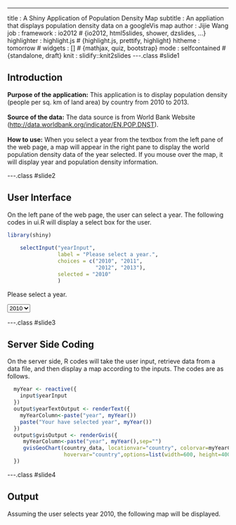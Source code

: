 ---
title       : A Shiny Application of Population Density Map
subtitle    : An appliation that displays population density data on a googleVis map
author      : Jijie Wang
job         : 
framework   : io2012        # {io2012, html5slides, shower, dzslides, ...}
highlighter : highlight.js  # {highlight.js, prettify, highlight}
hitheme     : tomorrow      # 
widgets     : []            # {mathjax, quiz, bootstrap}
mode        : selfcontained # {standalone, draft}
knit        : slidify::knit2slides
---.class #slide1

## Introduction

<B>Purpose of the application:</B> This application is to display population density (people per sq. km of land area) by country from 2010 to 2013.
<br>
<br>
<B>Source of the data:</B> The data source is from World Bank Website (http://data.worldbank.org/indicator/EN.POP.DNST).
<br>
<br>
<B>How to use:</B> 
When you select a year from the textbox from the left pane of the web page, a map will appear in the right pane to display the world population density data of the year selected. If you mouse over the map, it will display year and population density information.

---.class #slide2 

## User Interface

On the left pane of the web page, the user can select a year. The following codes in ui.R will display a select box for the user.


```r
library(shiny)
  
    selectInput("yearInput", 
                label = "Please select a year.",
                choices = c("2010", "2011",
                            "2012", "2013"),
                selected = "2010"
                )
```

<!--html_preserve--><div class="form-group shiny-input-container">
<label class="control-label" for="yearInput">Please select a year.</label>
<div>
<select id="yearInput"><option value="2010" selected>2010</option>
<option value="2011">2011</option>
<option value="2012">2012</option>
<option value="2013">2013</option></select>
<script type="application/json" data-for="yearInput" data-nonempty="">{}</script>
</div>
</div><!--/html_preserve-->

---.class #slide3

## Server Side Coding

On the server side, R codes will take the user input, retrieve data from a data file, and then display a map according to the inputs. The codes are as follows.

```r
  myYear <- reactive({
    input$yearInput
  })
  output$yearTextOutput <- renderText({
    myYearColumn<-paste("year", myYear())
    paste("Your have selected year", myYear())
  })
  output$gvisOutput <- renderGvis({    
     myYearColumn<-paste("year", myYear(),sep="")
     gvisGeoChart(country_data, locationvar="country", colorvar=myYearColumn, 
                  hovervar="country",options=list(width=600, height=400, dataMode='regions'))
  })
```

---.class #slide4
## Output
Assuming the user selects year 2010, the following map will be displayed.<br>

<!-- GeoChart generated in R 3.1.2 by googleVis 0.5.8 package -->
<!-- Thu Feb 19 21:21:54 2015 -->


<!-- jsHeader -->
<script type="text/javascript">
 
// jsData 
function gvisDataGeoChartID3b783563bf9 () {
var data = new google.visualization.DataTable();
var datajson =
[
 [
 "Afghanistan",
"Afghanistan",
100 
],
[
 "Albania",
"Albania",
11 
],
[
 "Algeria",
"Algeria",
38 
],
[
 "American Samoa",
"American Samoa",
68 
],
[
 "Andorra",
"Andorra",
40 
],
[
 "Angola",
"Angola",
38 
],
[
 "Antigua and Barbuda",
"Antigua and Barbuda",
53 
],
[
 "Argentina",
"Argentina",
35 
],
[
 "Armenia",
"Armenia",
11 
],
[
 "Aruba",
"Aruba",
113 
],
[
 "Australia",
"Australia",
73 
],
[
 "Austria",
"Austria",
10 
],
[
 "Azerbaijan",
"Azerbaijan",
15 
],
[
 "Bahamas, The",
"Bahamas, The",
88 
],
[
 "Bahrain",
"Bahrain",
8 
],
[
 "Bangladesh",
"Bangladesh",
5 
],
[
 "Barbados",
"Barbados",
121 
],
[
 "Belarus",
"Belarus",
103 
],
[
 "Belgium",
"Belgium",
90 
],
[
 "Belize",
"Belize",
30 
],
[
 "Benin",
"Benin",
138 
],
[
 "Bermuda",
"Bermuda",
7 
],
[
 "Bhutan",
"Bhutan",
49 
],
[
 "Bolivia",
"Bolivia",
142 
],
[
 "Bosnia and Herzegovina",
"Bosnia and Herzegovina",
131 
],
[
 "Botswana",
"Botswana",
73 
],
[
 "Brazil",
"Brazil",
61 
],
[
 "Brunei Darussalam",
"Brunei Darussalam",
132 
],
[
 "Bulgaria",
"Bulgaria",
124 
],
[
 "Burkina Faso",
"Burkina Faso",
114 
],
[
 "Burundi",
"Burundi",
89 
],
[
 "Cabo Verde",
"Cabo Verde",
21 
],
[
 "Cambodia",
"Cambodia",
136 
],
[
 "Cameroon",
"Cameroon",
100 
],
[
 "Canada",
"Canada",
92 
],
[
 "Cayman Islands",
"Cayman Islands",
62 
],
[
 "Central African Republic",
"Central African Republic",
126 
],
[
 "Chad",
"Chad",
142 
],
[
 "Chile",
"Chile",
61 
],
[
 "China",
"China",
31 
],
[
 "Colombia",
"Colombia",
95 
],
[
 "Comoros",
"Comoros",
91 
],
[
 "Congo, Dem. Rep.",
"Congo, Dem. Rep.",
67 
],
[
 "Congo, Rep.",
"Congo, Rep.",
20 
],
[
 "Costa Rica",
"Costa Rica",
143 
],
[
 "Cote d'Ivoire",
"Cote d'Ivoire",
117 
],
[
 "Croatia",
"Croatia",
134 
],
[
 "Cuba",
"Cuba",
12 
],
[
 "Curacao",
"Curacao",
83 
],
[
 "Cyprus",
"Cyprus",
19 
],
[
 "Czech Republic",
"Czech Republic",
29 
],
[
 "Denmark",
"Denmark",
26 
],
[
 "Djibouti",
"Djibouti",
88 
],
[
 "Dominica",
"Dominica",
146 
],
[
 "Dominican Republic",
"Dominican Republic",
58 
],
[
 "Ecuador",
"Ecuador",
117 
],
[
 "Egypt, Arab Rep.",
"Egypt, Arab Rep.",
133 
],
[
 "El Salvador",
"El Salvador",
75 
],
[
 "Equatorial Guinea",
"Equatorial Guinea",
65 
],
[
 "Eritrea",
"Eritrea",
114 
],
[
 "Estonia",
"Estonia",
78 
],
[
 "Ethiopia",
"Ethiopia",
140 
],
[
 "Faeroe Islands",
"Faeroe Islands",
88 
],
[
 "Fiji",
"Fiji",
103 
],
[
 "Finland",
"Finland",
45 
],
[
 "France",
"France",
19 
],
[
 "French Polynesia",
"French Polynesia",
130 
],
[
 "Gabon",
"Gabon",
115 
],
[
 "Gambia, The",
"Gambia, The",
40 
],
[
 "Georgia",
"Georgia",
133 
],
[
 "Germany",
"Germany",
63 
],
[
 "Ghana",
"Ghana",
13 
],
[
 "Greece",
"Greece",
140 
],
[
 "Greenland",
"Greenland",
2 
],
[
 "Grenada",
"Grenada",
77 
],
[
 "Guam",
"Guam",
72 
],
[
 "Guatemala",
"Guatemala",
28 
],
[
 "Guinea",
"Guinea",
100 
],
[
 "Guinea-Bissau",
"Guinea-Bissau",
112 
],
[
 "Guyana",
"Guyana",
92 
],
[
 "Haiti",
"Haiti",
87 
],
[
 "Honduras",
"Honduras",
124 
],
[
 "Hong Kong SAR, China",
"Hong Kong SAR, China",
116 
],
[
 "Hungary",
"Hungary",
15 
],
[
 "Iceland",
"Iceland",
73 
],
[
 "India",
"India",
93 
],
[
 "Indonesia",
"Indonesia",
27 
],
[
 "Iran, Islamic Rep.",
"Iran, Islamic Rep.",
102 
],
[
 "Iraq",
"Iraq",
128 
],
[
 "Ireland",
"Ireland",
122 
],
[
 "Isle of Man",
"Isle of Man",
33 
],
[
 "Israel",
"Israel",
86 
],
[
 "Italy",
"Italy",
56 
],
[
 "Jamaica",
"Jamaica",
64 
],
[
 "Japan",
"Japan",
85 
],
[
 "Jordan",
"Jordan",
124 
],
[
 "Kazakhstan",
"Kazakhstan",
115 
],
[
 "Kenya",
"Kenya",
129 
],
[
 "Kiribati",
"Kiribati",
21 
],
[
 "Korea, Dem. Rep.",
"Korea, Dem. Rep.",
57 
],
[
 "Korea, Rep.",
"Korea, Rep.",
107 
],
[
 "Kosovo",
"Kosovo",
39 
],
[
 "Kuwait",
"Kuwait",
41 
],
[
 "Kyrgyz Republic",
"Kyrgyz Republic",
69 
],
[
 "Lao PDR",
"Lao PDR",
69 
],
[
 "Latvia",
"Latvia",
84 
],
[
 "Lebanon",
"Lebanon",
97 
],
[
 "Lesotho",
"Lesotho",
122 
],
[
 "Liberia",
"Liberia",
94 
],
[
 "Libya",
"Libya",
73 
],
[
 "Liechtenstein",
"Liechtenstein",
60 
],
[
 "Lithuania",
"Lithuania",
105 
],
[
 "Luxembourg",
"Luxembourg",
52 
],
[
 "Macao SAR, China",
"Macao SAR, China",
50 
],
[
 "Macedonia, FYR",
"Macedonia, FYR",
137 
],
[
 "Madagascar",
"Madagascar",
88 
],
[
 "Malawi",
"Malawi",
37 
],
[
 "Malaysia",
"Malaysia",
139 
],
[
 "Maldives",
"Maldives",
3 
],
[
 "Mali",
"Mali",
14 
],
[
 "Malta",
"Malta",
6 
],
[
 "Marshall Islands",
"Marshall Islands",
71 
],
[
 "Mauritania",
"Mauritania",
92 
],
[
 "Mauritius",
"Mauritius",
119 
],
[
 "Mexico",
"Mexico",
118 
],
[
 "Micronesia, Fed. Sts.",
"Micronesia, Fed. Sts.",
34 
],
[
 "Moldova",
"Moldova",
22 
],
[
 "Monaco",
"Monaco",
46 
],
[
 "Mongolia",
"Mongolia",
54 
],
[
 "Montenegro",
"Montenegro",
102 
],
[
 "Morocco",
"Morocco",
128 
],
[
 "Mozambique",
"Mozambique",
74 
],
[
 "Myanmar",
"Myanmar",
134 
],
[
 "Namibia",
"Namibia",
73 
],
[
 "Nepal",
"Nepal",
48 
],
[
 "Netherlands",
"Netherlands",
106 
],
[
 "New Caledonia",
"New Caledonia",
30 
],
[
 "New Zealand",
"New Zealand",
42 
],
[
 "Nicaragua",
"Nicaragua",
104 
],
[
 "Niger",
"Niger",
24 
],
[
 "Nigeria",
"Nigeria",
44 
],
[
 "Northern Mariana Islands",
"Northern Mariana Islands",
18 
],
[
 "Norway",
"Norway",
38 
],
[
 "Oman",
"Oman",
142 
],
[
 "Pakistan",
"Pakistan",
59 
],
[
 "Palau",
"Palau",
101 
],
[
 "Panama",
"Panama",
105 
],
[
 "Papua New Guinea",
"Papua New Guinea",
35 
],
[
 "Paraguay",
"Paraguay",
38 
],
[
 "Peru",
"Peru",
61 
],
[
 "Philippines",
"Philippines",
79 
],
[
 "Poland",
"Poland",
23 
],
[
 "Portugal",
"Portugal",
17 
],
[
 "Puerto Rico",
"Puerto Rico",
96 
],
[
 "Qatar",
"Qatar",
36 
],
[
 "Romania",
"Romania",
141 
],
[
 "Russian Federation",
"Russian Federation",
142 
],
[
 "Rwanda",
"Rwanda",
99 
],
[
 "Samoa",
"Samoa",
122 
],
[
 "San Marino",
"San Marino",
109 
],
[
 "Sao Tome and Principe",
"Sao Tome and Principe",
47 
],
[
 "Saudi Arabia",
"Saudi Arabia",
24 
],
[
 "Senegal",
"Senegal",
123 
],
[
 "Serbia",
"Serbia",
137 
],
[
 "Seychelles",
"Seychelles",
51 
],
[
 "Sierra Leone",
"Sierra Leone",
135 
],
[
 "Singapore",
"Singapore",
127 
],
[
 "Sint Maarten (Dutch part)",
"Sint Maarten (Dutch part)",
4 
],
[
 "Slovak Republic",
"Slovak Republic",
16 
],
[
 "Slovenia",
"Slovenia",
10 
],
[
 "Solomon Islands",
"Solomon Islands",
49 
],
[
 "Somalia",
"Somalia",
35 
],
[
 "South Africa",
"South Africa",
95 
],
[
 "South Sudan",
"South Sudan",
1 
],
[
 "Spain",
"Spain",
144 
],
[
 "Sri Lanka",
"Sri Lanka",
81 
],
[
 "St. Kitts and Nevis",
"St. Kitts and Nevis",
55 
],
[
 "St. Lucia",
"St. Lucia",
71 
],
[
 "St. Martin (French part)",
"St. Martin (French part)",
111 
],
[
 "St. Vincent and the Grenadines",
"St. Vincent and the Grenadines",
70 
],
[
 "Sudan",
"Sudan",
49 
],
[
 "Suriname",
"Suriname",
73 
],
[
 "Swaziland",
"Swaziland",
125 
],
[
 "Sweden",
"Sweden",
61 
],
[
 "Switzerland",
"Switzerland",
52 
],
[
 "Syrian Arab Republic",
"Syrian Arab Republic",
18 
],
[
 "Tajikistan",
"Tajikistan",
110 
],
[
 "Tanzania",
"Tanzania",
108 
],
[
 "Thailand",
"Thailand",
25 
],
[
 "Timor-Leste",
"Timor-Leste",
129 
],
[
 "Togo",
"Togo",
17 
],
[
 "Tonga",
"Tonga",
32 
],
[
 "Trinidad and Tobago",
"Trinidad and Tobago",
66 
],
[
 "Tunisia",
"Tunisia",
124 
],
[
 "Turkey",
"Turkey",
145 
],
[
 "Turkmenistan",
"Turkmenistan",
14 
],
[
 "Turks and Caicos Islands",
"Turks and Caicos Islands",
82 
],
[
 "Tuvalu",
"Tuvalu",
80 
],
[
 "Uganda",
"Uganda",
43 
],
[
 "Ukraine",
"Ukraine",
134 
],
[
 "United Arab Emirates",
"United Arab Emirates",
9 
],
[
 "United Kingdom",
"United Kingdom",
66 
],
[
 "United States",
"United States",
84 
],
[
 "Uruguay",
"Uruguay",
49 
],
[
 "Uzbekistan",
"Uzbekistan",
123 
],
[
 "Vanuatu",
"Vanuatu",
49 
],
[
 "Venezuela, RB",
"Venezuela, RB",
82 
],
[
 "Vietnam",
"Vietnam",
70 
],
[
 "Virgin Islands (U.S.)",
"Virgin Islands (U.S.)",
76 
],
[
 "West Bank and Gaza",
"West Bank and Gaza",
120 
],
[
 "Yemen, Rep.",
"Yemen, Rep.",
98 
],
[
 "Zambia",
"Zambia",
45 
],
[
 "Zimbabwe",
"Zimbabwe",
84 
] 
];
data.addColumn('string','country');
data.addColumn('string','country.1');
data.addColumn('number','year2010');
data.addRows(datajson);
return(data);
}
 
// jsDrawChart
function drawChartGeoChartID3b783563bf9() {
var data = gvisDataGeoChartID3b783563bf9();
var options = {};
options["width"] =    650;
options["height"] =    450;
options["dataMode"] = "regions";

    var chart = new google.visualization.GeoChart(
    document.getElementById('GeoChartID3b783563bf9')
    );
    chart.draw(data,options);
    

}
  
 
// jsDisplayChart
(function() {
var pkgs = window.__gvisPackages = window.__gvisPackages || [];
var callbacks = window.__gvisCallbacks = window.__gvisCallbacks || [];
var chartid = "geochart";
  
// Manually see if chartid is in pkgs (not all browsers support Array.indexOf)
var i, newPackage = true;
for (i = 0; newPackage && i < pkgs.length; i++) {
if (pkgs[i] === chartid)
newPackage = false;
}
if (newPackage)
  pkgs.push(chartid);
  
// Add the drawChart function to the global list of callbacks
callbacks.push(drawChartGeoChartID3b783563bf9);
})();
function displayChartGeoChartID3b783563bf9() {
  var pkgs = window.__gvisPackages = window.__gvisPackages || [];
  var callbacks = window.__gvisCallbacks = window.__gvisCallbacks || [];
  window.clearTimeout(window.__gvisLoad);
  // The timeout is set to 100 because otherwise the container div we are
  // targeting might not be part of the document yet
  window.__gvisLoad = setTimeout(function() {
  var pkgCount = pkgs.length;
  google.load("visualization", "1", { packages:pkgs, callback: function() {
  if (pkgCount != pkgs.length) {
  // Race condition where another setTimeout call snuck in after us; if
  // that call added a package, we must not shift its callback
  return;
}
while (callbacks.length > 0)
callbacks.shift()();
} });
}, 100);
}
 
// jsFooter
</script>
 
<!-- jsChart -->  
<script type="text/javascript" src="https://www.google.com/jsapi?callback=displayChartGeoChartID3b783563bf9"></script>
 
<!-- divChart -->
  
<div id="GeoChartID3b783563bf9" 
  style="width: 650; height: 450;">
</div>
